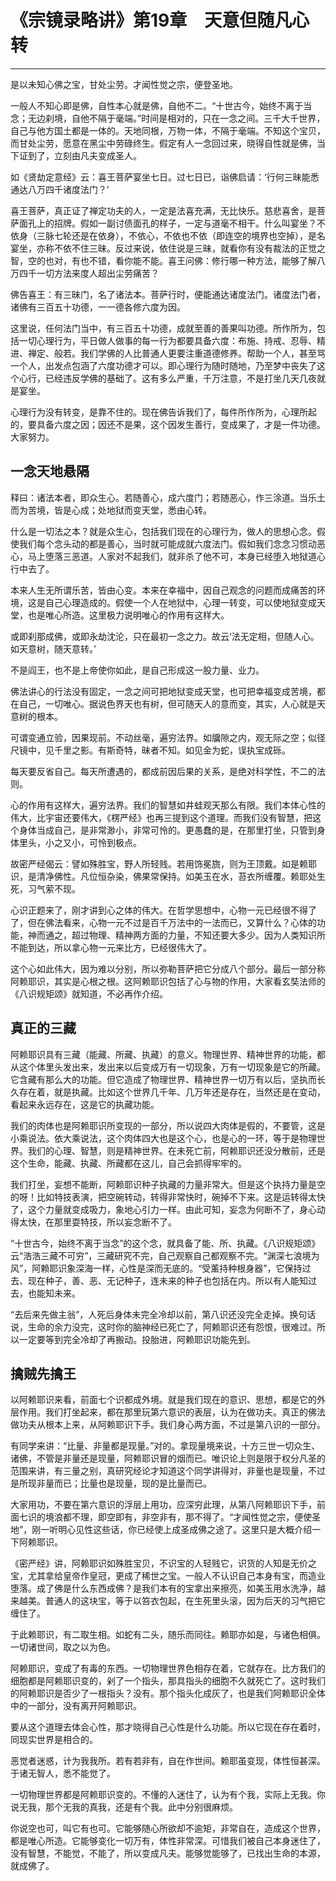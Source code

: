 # 《宗镜录略讲》第19章　天意但随凡心转

------

是以未知心佛之宝，甘处尘劳。才闻性觉之宗，便登圣地。

一般人不知心即是佛，自性本心就是佛，自他不二。“十世古今，始终不离于当念；无边刹境，自他不隔于毫端。”时间是相对的，只在一念之间。三千大千世界，自己与他方国土都是一体的。天地同根，万物一体，不隔于毫端。不知这个宝贝，而甘处尘劳，愿意在黑尘中劳碌终生。假定有人一念回过来，晓得自性就是佛，当下证到了，立刻由凡夫变成圣人。

如《贤劫定意经》云：喜王菩萨宴坐七日。过七日已，诣佛启请：‘行何三昧能悉通达八万四千诸度法门？’

喜王菩萨，真正证了禅定功夫的人，一定是法喜充满，无比快乐。慈悲喜舍，是菩萨面孔上的招牌。假如一副讨债面孔的样子，一定与道毫不相干。什么叫宴坐？不依身（三脉七轮还是在依身），不依心，不依也不依（即连空的境界也空掉），是名宴坐，亦称不依不住三昧。反过来说，依住说是三昧，就看你有没有裁法的正觉之智，空的也对，有也不错，看你能不能。喜王问佛：修行哪一种方法，能够了解八万四千一切方法来度人超出尘劳痛苦？

佛告喜王：有三昧门，名了诸法本。菩萨行时，便能通达诸度法门。诸度法门者，诸佛有三百五十功德，一一德各修六度为因。

这里说，任何法门当中，有三百五十功德，成就至善的善果叫功德。所作所为，包括一切心理行为，平日做人做事的每一行为都要具备六度：布施、持戒、忍辱、精进、禅定、般若。我们学佛的人比普通人更要注重道德修养。帮助一个人，甚至骂一个人，出发点包涵了六度功德才可以。即心理行为随时随地，乃至梦中丧失了这个心行，已经违反学佛的基础了。这有多么严重，千万注意，不是打坐几天几夜就是宴坐。

心理行为没有转变，是靠不住的。现在佛告诉我们了，每件所作所为，心理所起的，要具备六度之因；因还不是果，这个因发生善行，变成果了，才是一件功德。大家努力。

## 一念天地悬隔

释曰：诸法本者，即众生心。若随善心，成六度门；若随恶心，作三涂道。当乐土而为苦境，皆是心成；处地狱而变天堂，悉由心转。

什么是一切法之本？就是众生心，包括我们现在的心理行为，做人的思想心念。假使我们每个念头动的都是善心，当时就可能成就六度法门。假如我们念念习惯动恶心，马上堕落三恶道。人家对不起我们，就非杀了他不可，本身已经堕入地狱道心行中去了。

本来人生无所谓乐苦，皆由心变。本来在幸福中，因自己观念的问题而成痛苦的环境，这是自己心理造成的。假使一个人在地狱中，心理一转变，可以使地狱变成天堂，也是唯心所造。这里极力说明唯心的作用有这样大。

或即刹那成佛，或即永劫沈沦，只在最初一念之力。故云‘法无定相，但随人心。如天意树，随天意转。’

不是阎王，也不是上帝使你如此，是自己形成这一股力量、业力。

佛法讲心的行法没有固定，一念之间可把地狱变成天堂，也可把幸福变成苦境，都在自己，一切唯心。据说色界天也有树，但可随天人的意而变，其实，人心就是天意树的根本。

可谓变通立验，因果现前。不动丝毫，遍穷法界。如牖隙之内，观无际之空；似径尺镜中，见千里之影。有斯奇特，昧者不知。如见金为蛇，误执宝成砾。

每天要反省自己。每天所遭遇的，都成前因后果的关系，是绝对科学性，不二的法则。

心的作用有这样大，遍穷法界。我们的智慧如井蛙观天那么有限。我们本体心性的伟大，比宇宙还要伟大，《楞严经》也再三提到这个道理。而我们没有智慧，把这个身体当成自己，是非常渺小，非常可怜的。更愚蠢的是，在那里打坐，只管到身体里头，小之又小，可怜到极点。

故密严经偈云：譬如殊胜宝，野人所轻贱。若用饰冕旒，则为王顶戴。如是赖耶识，是清净佛性。凡位恒杂染，佛果常保持。如美玉在水，苔衣所缠覆。赖耶处生死，习气萦不现。

心识正题来了，刚才讲到心之体的伟大。在哲学思想中，心物一元已经很不得了了，但在佛法看来，心物一元不过是百千万法中的一法而已，又算什么？心体的功能，神而通之，超过物理、精神两方面的力量，不知还要大多少。因为人类知识所不能到达，所以拿心物一元来比方，已经很伟大了。

这个心如此伟大，因为难以分别，所以弥勒菩萨把它分成八个部分。最后一部分称阿赖耶识，其实是心根之根。这阿赖耶识包括了心与物的作用，大家看玄奘法师的《八识规矩颂》就知道，不必再作介绍。

## 真正的三藏

阿赖耶识具有三藏（能藏、所藏、执藏）的意义。物理世界、精神世界的功能，都从这个体里头发出来，发出来以后变成万有一切现象，万有一切现象是它的所藏。它含藏有那么大的功能。但它造成了物理世界、精神世界一切万有以后，坚执而长久存在着，就是执藏。比如这个世界几千年、几万年还是存在，当然还是在变动，看起来永远存在，这是它的执藏功能。

我们的肉体也是阿赖耶识所变现的一部分，所以说四大肉体是假的，不要管，这是小乘说法。依大乘说法，这个肉体四大也是这个心，也是心的一环，等于是物理世界。我们的心理、智慧，则是精神世界。在未死亡前，阿赖耶识还没分散前，还是这个生命，能藏、执藏、所藏都在这儿，自己会抓得牢牢的。

我们打坐，妄想不能断，阿赖耶识种子执藏的力量非常大。但是这个执持力量是空的呀！比如特技表演，把空碗转动，转得非常快时，碗掉不下来。这是运转得太快了，这个力量就变成吸力，象地心引力一样。由此可知，妄念为何断不了，身心动得太快，在那里耍特技，所以妄念断不了。

“十世古今，始终不离于当念”的这个念，就具备了能、所、执藏。《八识规矩颂》云“浩浩三藏不可穷”，三藏研究不完，自己观察自己都观察不完。“渊深七浪境为风”，阿赖耶识象深海一样，心性是深而无底的。“受薰持种根身器”，它保持过去、现在种子，善、恶、无记种子，连未来的种子也包括在内。所以有人能知过去，也能知未来。

“去后来先做主翁”，人死后身体未完全冷却以前，第八识还没完全走掉。换句话说，生命的余力没完，这时你的脑神经已死亡了，阿赖耶识还有怨恨，很难过。所以一定要等到完全冷却了再搬动。投胎进，阿赖耶识功能先到。

## 擒贼先擒王

以阿赖耶识来看，前面七个识都成外境。就是我们现在的意识、思想，都是它的外层作用。我们打坐起来，都在那里玩第六意识的表层，认为在做功夫。真正的佛法做功夫从根本上来，从阿赖耶识下手。我们身心两方面，不过是第八识的一部分。

有同学来讲：“比量、非量都是现量。”对的。拿现量境来说，十方三世一切众生、诸佛，不管是非量还是现量，阿赖耶识冒的烟而已。唯识论上则是限于权分凡圣的范围来讲，有三量之别，真研究经论才知道这个同学讲得对，非量也是现量，不过是所现非量而已；比量也是现量，现的是比量而已。

大家用功，不要在第六意识的浮层上用功，应深穷此理，从第八阿赖耶识下手，前面七识的境浪都不理，即空即有，非空非有，那不得了。“才闻性觉之宗，便使圣地”，刚一听明心见性这些话，你已经使上成圣成佛之途了。这里只是大概介绍一下阿赖耶识。

《密严经》讲，阿赖耶识如殊胜宝贝，不识宝的人轻贱它，识货的人知是无价之宝，尤其拿给皇帝作皇冠，更成了稀世之宝。一般人不认识自己本身有宝，而造业堕落。成了佛是什么东西成佛？是我们本有的宝拿出来擦亮，如美玉用水洗净，越来越美。普通人的这块宝，等于以笞衣包起，在生死里头滚，因为后天的习气把它缠住了。

于此赖耶识，有二取生相。如蛇有二头，随乐而同往。赖耶亦如是，与诸色相俱。一切诸世间，取之以为色。

阿赖耶识，变成了有毒的东西。一切物理世界色相存在着，它就存在。比方我们的细胞都是阿赖耶识变的，剁了一个指头，那具指头的细胞不久就死亡了。这时我们的阿赖耶识是否少了一根指头？没有。那个指头化成灰了，也是我们阿赖耶识全体中的一部分，没有离开阿赖耶识。

要从这个道理去体会心性，那才晓得自己心性是什么功能。所以它现在存在着时，同现实世界是相合的。

恶觉者迷惑，计为我我所。若有若非有，自在作世间。赖耶虽变现，体性恒甚深。于诸无智人，悉不能觉了。

一切物理世界都是阿赖耶识变的。不懂的人迷住了，认为有个我，实际上无我。你说无我，那个无我的真我，还是有个我。此中分别很麻烦。

你说空也可，叫它有也可。它能够随心所欲却不逾矩，非常自在，造成这个世界，都是唯心所造。它能够变化一切万有，体性非常深。可惜我们被自己本身迷住了，没有智慧，不能觉，不能了，所以变成凡夫。能够觉能够了，已找出生命的本源，就成佛了。
